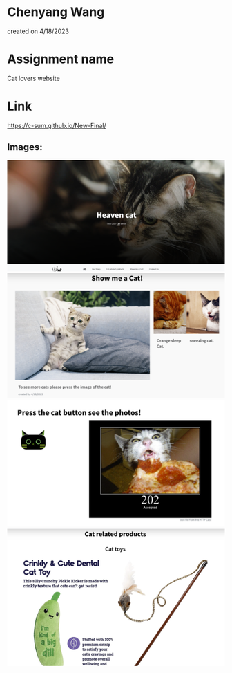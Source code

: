 # Chenyang Wang
created on 4/18/2023

# Assignment name
Cat lovers website

# Link
https://c-sum.github.io/New-Final/

## Images:
![alt text](catimage.png)
![alt text](catimage2.png)
![alt text](catimage3.png)
![alt text](catimage4.png)
